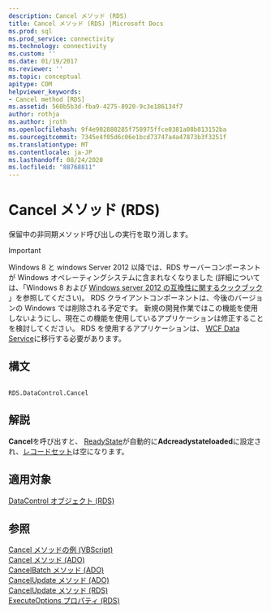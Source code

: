 ```yaml
---
description: Cancel メソッド (RDS)
title: Cancel メソッド (RDS) |Microsoft Docs
ms.prod: sql
ms.prod_service: connectivity
ms.technology: connectivity
ms.custom: ''
ms.date: 01/19/2017
ms.reviewer: ''
ms.topic: conceptual
apitype: COM
helpviewer_keywords:
- Cancel method [RDS]
ms.assetid: 560b5b3d-fba9-4275-8920-9c3e186134f7
author: rothja
ms.author: jroth
ms.openlocfilehash: 9f4e902888285f758975ffce0381a08b813152ba
ms.sourcegitcommit: 7345e4f05d6c06e1bcd73747a4a47873b3f3251f
ms.translationtype: MT
ms.contentlocale: ja-JP
ms.lasthandoff: 08/24/2020
ms.locfileid: "88768811"
---
```

# <a name="cancel-method-rds"></a>Cancel メソッド (RDS)
保留中の非同期メソッド呼び出しの実行を取り消します。  
  
> [!IMPORTANT]
>  Windows 8 と windows Server 2012 以降では、RDS サーバーコンポーネントが Windows オペレーティングシステムに含まれなくなりました (詳細については、「Windows 8 および [Windows server 2012 の互換性に関するクックブック](https://www.microsoft.com/download/details.aspx?id=27416) 」を参照してください)。 RDS クライアントコンポーネントは、今後のバージョンの Windows では削除される予定です。 新規の開発作業ではこの機能を使用しないようにし、現在この機能を使用しているアプリケーションは修正することを検討してください。 RDS を使用するアプリケーションは、 [WCF Data Service](https://go.microsoft.com/fwlink/?LinkId=199565)に移行する必要があります。  
  
## <a name="syntax"></a>構文  
  
```  
  
RDS.DataControl.Cancel  
```  
  
## <a name="remarks"></a>解説  
 **Cancel**を呼び出すと、 [ReadyState](./readystate-property-rds.md)が自動的に**Adcreadystateloaded**に設定され、[レコードセット](../ado-api/recordset-object-ado.md)は空になります。  
  
## <a name="applies-to"></a>適用対象  
 [DataControl オブジェクト (RDS)](./datacontrol-object-rds.md)  
  
## <a name="see-also"></a>参照  
 [Cancel メソッドの例 (VBScript)](./cancel-method-example-vbscript.md)   
 [Cancel メソッド (ADO)](../ado-api/cancel-method-ado.md)   
 [CancelBatch メソッド (ADO)](../ado-api/cancelbatch-method-ado.md)   
 [CancelUpdate メソッド (ADO)](../ado-api/cancelupdate-method-ado.md)   
 [CancelUpdate メソッド (RDS)](./cancelupdate-method-rds.md)   
 [ExecuteOptions プロパティ (RDS)](./executeoptions-property-rds.md)